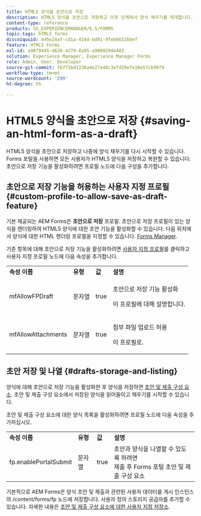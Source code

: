 ```yaml
---
title: HTML5 양식을 초안으로 저장
description: HTML5 양식을 초안으로 저장하고 이후 단계에서 양식 채우기를 재개합니다.
content-type: reference
products: SG_EXPERIENCEMANAGER/6.5/FORMS
topic-tags: hTML5_forms
discoiquuid: 445e24af-cd1a-414d-bd01-9feb6631bbef
feature: HTML5 Forms
exl-id: a9879445-d626-4279-8a95-a9009294b483
solution: Experience Manager, Experience Manager Forms
role: Admin, User, Developer
source-git-commit: f6771bd1338a4e27a48c3efd39efe18e57cb98f9
workflow-type: tm+mt
source-wordcount: '299'
ht-degree: 5%

---
```


# HTML5 양식을 초안으로 저장 {#saving-an-html-form-as-a-draft}

HTML5 양식을 초안으로 저장하고 나중에 양식 채우기를 다시 시작할 수 있습니다. Forms 포털을 사용하면 모든 사용자가 HTML5 양식을 저장하고 복원할 수 있습니다. 초안으로 저장 기능을 활성화하려면 프로필 노드에 다음 구성을 추가합니다.

## 초안으로 저장 기능을 허용하는 사용자 지정 프로필 {#custom-profile-to-allow-save-as-draft-feature}

기본 제공되는 AEM Forms은 **초안으로 저장** 프로필. 초안으로 저장 프로필이 있는 양식을 렌더링하여 HTML5 양식에 대한 초안 기능을 활성화할 수 있습니다. 다음 위치에서 양식에 대한 HTML 렌더링 프로필을 지정할 수 있습니다. [Forms Manager](/help/forms/using/introduction-managing-forms.md).

기존 항목에 대해 초안으로 저장 기능을 활성화하려면 [사용자 지정 프로필](/help/forms/using/custom-profile.md)를 클릭하고 사용자 지정 프로필 노드에 다음 속성을 추가합니다.

<table>
 <tbody>
  <tr>
   <td><strong>속성 이름</strong></td>
   <td><strong>유형</strong></td>
   <td><strong>값</strong></td>
   <td><strong>설명</strong></td>
  </tr>
  <tr>
   <td>mfAllowFPDraft</td>
   <td>문자열</td>
   <td>true</td>
   <td><p>초안으로 저장 기능 활성화</p> <p>이 프로필에 대해 설명합니다.</p> </td>
  </tr>
  <tr>
   <td>mfAllowAttachments</td>
   <td>문자열</td>
   <td>true</td>
   <td><p>첨부 파일 업로드 허용</p> <p>이 프로필로.</p> </td>
  </tr>
 </tbody>
</table>

## 초안 저장 및 나열 {#drafts-storage-and-listing}

양식에 대해 초안으로 저장 기능을 활성화한 후 양식을 저장하면 [초안 및 제출 구성 요소](/help/forms/using/draft-submission-component.md). 초안 및 제출 구성 요소에서 저장된 양식을 읽어들이고 채우기를 시작할 수 있습니다.

초안 및 제출 구성 요소에 대한 양식 목록을 활성화하려면 프로필 노드에 다음 속성을 추가하십시오.

<table>
 <tbody>
  <tr>
   <td><strong>속성 이름</strong></td>
   <td><strong>유형</strong></td>
   <td><strong>값</strong></td>
   <td><strong>설명</strong></td>
  </tr>
  <tr>
   <td>fp.enablePortalSubmit</td>
   <td>문자열</td>
   <td>true</td>
   <td>초안과 양식을 나열할 수 있도록 하려면<br /> 제출 후 Forms 포털 초안 및 제출 구성 요소</td>
  </tr>
 </tbody>
</table>

기본적으로 AEM Forms은 양식 초안 및 제출과 관련된 사용자 데이터를 게시 인스턴스의 /content/forms/fp 노드에 저장합니다. 사용자 정의 스토리지 공급자를 추가할 수 있습니다. 자세한 내용은 [초안 및 제출 구성 요소에 대한 사용자 지정 저장소](/help/forms/using/adding-custom-storage-provider-forms.md).
